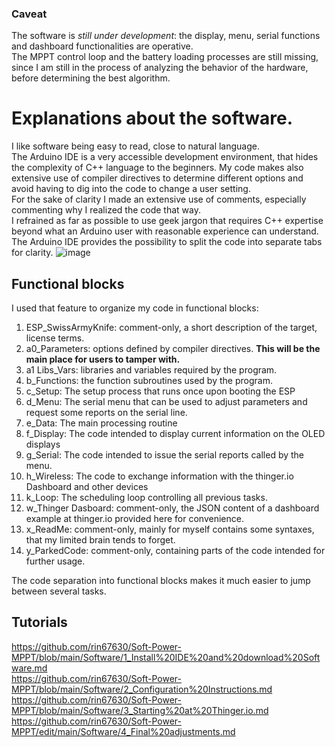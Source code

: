 ### Caveat
The software is _still under development_: the display, menu, serial functions and dashboard functionalities are operative.  
The MPPT control loop and the battery loading processes are still missing, since I am still in the process of analyzing the behavior of the hardware, before determining the best algorithm.

# Explanations about the software.
I like software being easy to read, close to natural language.  
The Arduino IDE is a very accessible development environment, that hides the complexity of C++ language to the beginners.
My code makes also extensive use of compiler directives to determine different options and avoid having to dig into the code to change a user setting.  
For the sake of clarity I made an extensive use of comments, especially commenting why I realized the code that way.  
I refrained as far as possible to use geek jargon that requires C++ expertise beyond what an Arduino user with reasonable experience can understand. 
The Arduino IDE provides the possibility to split the code into separate tabs for clarity.
![image](https://user-images.githubusercontent.com/14197155/105344771-a7737e80-5be3-11eb-8d53-a8eb8499e287.png)

## Functional blocks
I used that feature to organize my code in functional blocks:
1. ESP_SwissArmyKnife: comment-only, a short description of the target, license terms.
2. a0_Parameters: options defined by compiler directives. __This will be the main place for users to tamper with.__
3. a1 Libs_Vars: libraries and variables required by the program.
4. b_Functions: the function subroutines used by the program.
5. c_Setup: The setup process that runs once upon booting the ESP
6. d_Menu: The serial menu that can be used to adjust parameters and request some reports on the serial line.
7. e_Data: The main processing routine
8. f_Display: The code intended to display current information on the OLED displays
9. g_Serial: The code intended to issue the serial reports called by the menu.
10. h_Wireless: The code to exchange information with the thinger.io Dashboard and other devices
11. k_Loop: The scheduling loop controlling all previous tasks.
12. w_Thinger Dasboard:   comment-only, the JSON content of a dashboard example at thinger.io provided here for convenience.
13. x_ReadMe: comment-only, mainly for myself contains some syntaxes, that my limited brain tends to forget.
14. y_ParkedCode: comment-only, containing parts of the code intended for further usage. 

The code separation into functional blocks makes it much easier to jump between several tasks.

## Tutorials
https://github.com/rin67630/Soft-Power-MPPT/blob/main/Software/1_Install%20IDE%20and%20download%20Software.md  
https://github.com/rin67630/Soft-Power-MPPT/blob/main/Software/2_Configuration%20Instructions.md  
https://github.com/rin67630/Soft-Power-MPPT/blob/main/Software/3_Starting%20at%20Thinger.io.md  
https://github.com/rin67630/Soft-Power-MPPT/edit/main/Software/4_Final%20adjustments.md  

